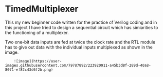# TimedMultiplexer
 This my new beginner code written for the practice of Verilog coding and in this project I have tried to design a sequential circuit which has simiarities to the functioning of a multiplexer.

  Two one-bit data inputs are fed at twice the clock rate and the RTL module has to give out data with the individual inputs multiplexed as shown in the image.
     
        ![image](https://user-images.githubusercontent.com/79787892/223920911-a45b3d8f-289d-40a8-8071-ef82c43d6f2b.png)
